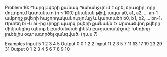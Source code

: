 Problem 16: Պարզ թվերի քանակ
Պահանջվում է գրել ծրագիր, որը մուտքում կստանա n (n ≤ 100) բնական թիվ, ապա a0, a1, a2, ... an-1 ամբողջ թվերի հաջորդականությունը և կարտածի b0, b1, b2, ... bn-1։ Որտեղ bi -ն ai -ից փոքր պարզ թվերի քանակն է։ Արտածվող թվերը միմյանցից պետք է բաժանված լինեն բացատանիշով։ Խնդիրը լուծելիս օգտագործել զանգված։ (դաս 7)

Examples
Input
5 1 2 3 4 5
Output
0 0 1 2 2
Input
11 2 3 5 7 11 13 17 19 23 29 31
Output
0 1 2 3 4 5 6 7 8 9 10
